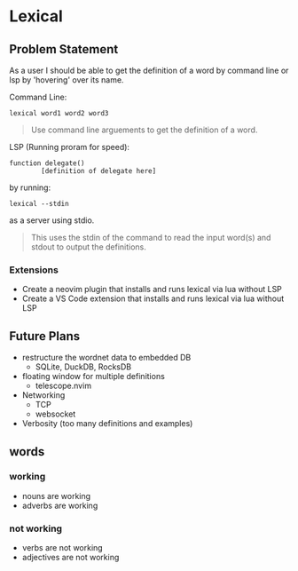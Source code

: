 # Lexical
    
## Problem Statement
As a user I should be able to get the definition of a word by command line or lsp by 'hovering' over its name.

Command Line:
```
lexical word1 word2 word3
```
> Use command line arguements to get the definition of a word.

LSP (Running proram for speed):
```
function delegate()
        [definition of delegate here]
```
by running:
```
lexical --stdin
```
as a server using stdio.
> This uses the stdin of the command to read the input word(s) and stdout to output the definitions. 

### Extensions
- Create a neovim plugin that installs and runs lexical via lua without LSP
- Create a VS Code extension that installs and runs lexical via lua without LSP

## Future Plans
- restructure the wordnet data to embedded DB
    - SQLite, DuckDB, RocksDB
- floating window for multiple definitions
    - telescope.nvim
- Networking
    - TCP
    - websocket
- Verbosity (too many definitions and examples)

## words
### working
- nouns are working
- adverbs are working

### not working
- verbs are not working
- adjectives are not working
